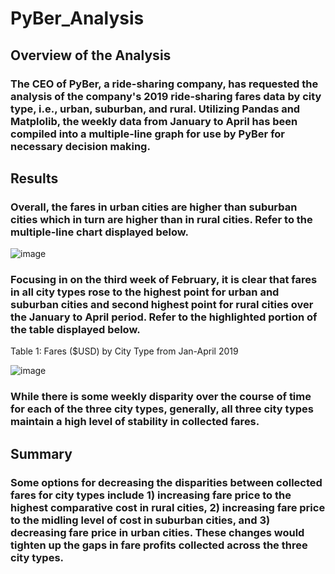# PyBer_Analysis
## Overview of the Analysis
### The CEO of PyBer, a ride-sharing company, has requested the analysis of the company's 2019 ride-sharing fares data by city type, i.e., urban, suburban, and rural. Utilizing Pandas and Matplolib, the weekly data from January to April has been compiled into a multiple-line graph for use by PyBer for necessary decision making. 
## Results
### Overall, the fares in urban cities are higher than suburban cities which in turn are higher than in rural cities. Refer to the multiple-line chart displayed below.
![image](https://user-images.githubusercontent.com/102757676/166392551-72f64b22-3b05-4984-8b09-dfececc3e034.png)
### Focusing in on the third week of February, it is clear that fares in all city types rose to the highest point for urban and suburban cities and second highest point for rural cities over the January to April period. Refer to the highlighted portion of the table displayed below.
Table 1: Fares ($USD) by City Type from Jan-April 2019

![image](https://user-images.githubusercontent.com/102757676/166393059-a8db7342-0a00-4edf-b8f9-da5864762f41.png)

### While there is some weekly disparity over the course of time for each of the three city types, generally, all three city types maintain a high level of stability in collected fares.
## Summary
### Some options for decreasing the disparities between collected fares for city types include 1) increasing fare price to the highest comparative cost in rural cities, 2) increasing fare price to the midling level of cost in suburban cities, and 3) decreasing fare price in urban cities. These changes would tighten up the gaps in fare profits collected across the three city types.
